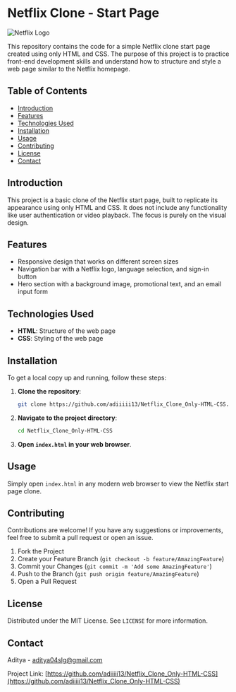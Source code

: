 # Netflix Clone - Start Page

![Netflix Logo](https://upload.wikimedia.org/wikipedia/commons/0/08/Netflix_2015_logo.svg)

This repository contains the code for a simple Netflix clone start page created using only HTML and CSS. The purpose of this project is to practice front-end development skills and understand how to structure and style a web page similar to the Netflix homepage.

## Table of Contents

- [Introduction](#introduction)
- [Features](#features)
- [Technologies Used](#technologies-used)
- [Installation](#installation)
- [Usage](#usage)
- [Contributing](#contributing)
- [License](#license)
- [Contact](#contact)

## Introduction

This project is a basic clone of the Netflix start page, built to replicate its appearance using only HTML and CSS. It does not include any functionality like user authentication or video playback. The focus is purely on the visual design.

## Features

- Responsive design that works on different screen sizes
- Navigation bar with a Netflix logo, language selection, and sign-in button
- Hero section with a background image, promotional text, and an email input form

## Technologies Used

- **HTML**: Structure of the web page
- **CSS**: Styling of the web page

## Installation

To get a local copy up and running, follow these steps:

1. **Clone the repository**:

   ```sh
   git clone https://github.com/adiiiii13/Netflix_Clone_Only-HTML-CSS.git
   ```

2. **Navigate to the project directory**:

   ```sh
   cd Netflix_Clone_Only-HTML-CSS
   ```

3. **Open `index.html` in your web browser**.

## Usage

Simply open `index.html` in any modern web browser to view the Netflix start page clone.

## Contributing

Contributions are welcome! If you have any suggestions or improvements, feel free to submit a pull request or open an issue.

1. Fork the Project
2. Create your Feature Branch (`git checkout -b feature/AmazingFeature`)
3. Commit your Changes (`git commit -m 'Add some AmazingFeature'`)
4. Push to the Branch (`git push origin feature/AmazingFeature`)
5. Open a Pull Request

## License

Distributed under the MIT License. See `LICENSE` for more information.

## Contact

Aditya - aditya04slg@gmail.com

Project Link: [https://github.com/adiiiii13/Netflix_Clone_Only-HTML-CSS](https://github.com/adiiiii13/Netflix_Clone_Only-HTML-CSS)
